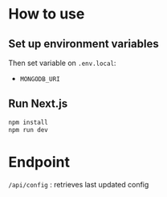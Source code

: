 # How to use

## Set up environment variables

Then set variable on `.env.local`:

- `MONGODB_URI`

## Run Next.js

```bash
npm install
npm run dev
```

# Endpoint

`/api/config` : retrieves last updated config
